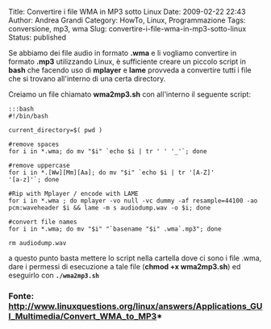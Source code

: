 Title: Convertire i file WMA in MP3 sotto Linux
Date: 2009-02-22 22:43
Author: Andrea Grandi
Category: HowTo, Linux, Programmazione
Tags: conversione, mp3, wma
Slug: convertire-i-file-wma-in-mp3-sotto-linux
Status: published

Se abbiamo dei file audio in formato **.wma** e li vogliamo convertire
in formato **.mp3** utilizzando Linux, è sufficiente creare un piccolo
script in **bash** che facendo uso di **mplayer** e **lame** provveda a
convertire tutti i file che si trovano all'interno di una certa
directory.

Creiamo un file chiamato **wma2mp3.sh** con all'interno il seguente
script:

    :::bash
    #!/bin/bash

    current_directory=$( pwd )

    #remove spaces  
    for i in *.wma; do mv "$i" `echo $i | tr ' ' '_'`; done

    #remove uppercase  
    for i in *.[Ww][Mm][Aa]; do mv "$i" `echo $i | tr '[A-Z]'
    '[a-z]'`; done

    #Rip with Mplayer / encode with LAME  
    for i in *.wma ; do mplayer -vo null -vc dummy -af resample=44100 -ao
    pcm:waveheader $i && lame -m s audiodump.wav -o $i; done

    #convert file names
    for i in *.wma; do mv "$i" "`basename "$i" .wma`.mp3"; done

    rm audiodump.wav  

a questo punto basta mettere lo script nella cartella dove ci sono i
file .wma, dare i permessi di esecuzione a tale file (**chmod +x
wma2mp3.sh**) ed eseguirlo con **`./wma2mp3.sh`**

### Fonte: <http://www.linuxquestions.org/linux/answers/Applications_GUI_Multimedia/Convert_WMA_to_MP3>*
